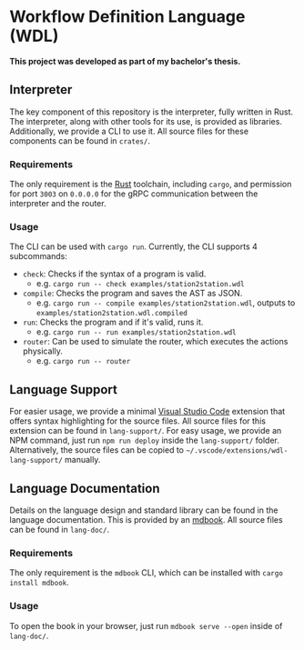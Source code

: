 # Workflow Definition Language (WDL)

**This project was developed as part of my bachelor's thesis.**

## Interpreter

The key component of this repository is the interpreter, fully written in Rust. The interpreter, along with other tools for its use, is provided as libraries. Additionally, we provide a CLI to use it. All source files for these components can be found in `crates/`.

### Requirements

The only requirement is the [Rust](https://www.rust-lang.org/) toolchain, including `cargo`, and permission for port `3003` on `0.0.0.0` for the gRPC communication between the interpreter and the router.

### Usage

The CLI can be used with `cargo run`. Currently, the CLI supports 4 subcommands:

- `check`: Checks if the syntax of a program is valid.
  - e.g. `cargo run -- check examples/station2station.wdl`
- `compile`: Checks the program and saves the AST as JSON.
  - e.g. `cargo run -- compile examples/station2station.wdl`, outputs to `examples/station2station.wdl.compiled`
- `run`: Checks the program and if it's valid, runs it.
  - e.g. `cargo run -- run examples/station2station.wdl`
- `router`: Can be used to simulate the router, which executes the actions physically.
  - e.g. `cargo run -- router`

## Language Support

For easier usage, we provide a minimal [Visual Studio Code](https://code.visualstudio.com/) extension that offers syntax highlighting for the source files. All source files for this extension can be found in `lang-support/`. For easy usage, we provide an NPM command, just run `npm run deploy` inside the `lang-support/` folder. Alternatively, the source files can be copied to `~/.vscode/extensions/wdl-lang-support/` manually.

## Language Documentation

Details on the language design and standard library can be found in the language documentation. This is provided by an [mdbook](http://rust-lang.github.io/mdBook/). All source files can be found in `lang-doc/`.

### Requirements

The only requirement is the `mdbook` CLI, which can be installed with `cargo install mdbook`.

### Usage

To open the book in your browser, just run `mdbook serve --open` inside of `lang-doc/`.
